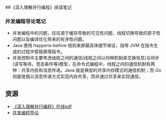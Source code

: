 ##《深入理解并行编程》阅读笔记



### 并发编程导论笔记
- 并发编程中的问题，往往源于缓存导致的可见性问题、线程切换导致的原子性问题以及编译优化带来的有序性问题。
- Java 使用 happens-before 规则来屏蔽具体细节保证，指导 JVM 在指令生成的过程中穿插屏障指令。
- 并发控制中主要考虑线程之间的通信(线程之间以何种机制来交换信息)与同步(读写等待，竞态条件等)模型，在命令式编程中，线程之间的通信机制有两种：共享内存和消息传递。Java 就是典型的共享内存模式的通信机制；而 Go 则是提倡以消息传递方式实现内存共享，而非通过共享来实现通信。
  

## 资源
- [《深入理解并行编程》在线pdf](http://ifeve.com/wp-content/uploads/2013/05/%E6%B7%B1%E5%85%A5%E7%90%86%E8%A7%A3%E5%B9%B6%E8%A1%8C%E7%BC%96%E7%A8%8BV1.0.pdf)
- [并发编程导论](https://juejin.cn/post/6844903828404305934#heading-28)
